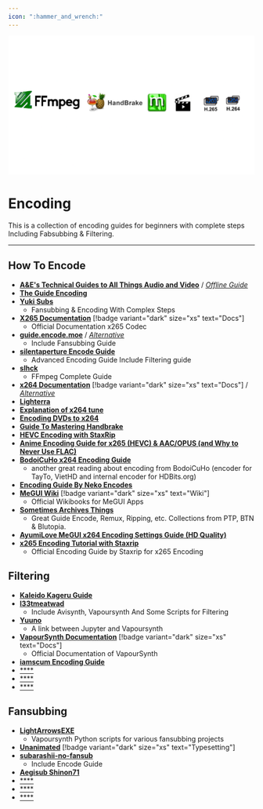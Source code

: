 ```yaml
---
icon: ":hammer_and_wrench:"
---
```


![](/static/assets/banner/encoding.png)
# Encoding

This is a collection of encoding guides for beginners with complete steps Including Fabsubbing & Filtering.
___

## How To Encode
- [**A&E's Technical Guides to All Things Audio and Video**](https://www.animemusicvideos.org/guides/avtech31/) / [*Offline Guide*](https://www.animemusicvideos.org/guides/avtech31/EADFAGLOLZ-20101010.zip)
- [**The Guide Encoding**](https://encoding-guide.neocities.org/)
- [**Yuki Subs**](https://yukisubs.wordpress.com/guides/)
    - Fansubbing & Encoding With Complex Steps
- [**X265 Documentation**](https://x265.readthedocs.io/en/master/) [!badge variant="dark" size="xs" text="Docs"]
    - Official Documentation x265 Codec
- [**guide.encode.moe**](https://guide.encode.moe/) / [*Alternative*](https://guideencodemoe-mkdocs.readthedocs.io/)
    - Include Fansubbing Guide
- [**silentaperture Encode Guide**](https://silentaperture.gitlab.io/mdbook-guide/)
    - Advanced Encoding Guide Include Filtering guide
- [**slhck**](https://slhck.info/posts/)
    - FFmpeg Complete Guide
- [**x264 Documentation**](http://www.chaneru.com/Roku/HLS/X264_Settings.htm) [!badge variant="dark" size="xs" text="Docs"] / [*Alternative*](https://encodingwissen.de/codecs/x264/referenz/)
- [**Lighterra**](https://www.lighterra.com/papers/videoencodingh264/)
- [**Explanation of x264 tune**](https://superuser.com/questions/564402/explanation-of-x264-tune)
- [**Encoding DVDs to x264**](https://github.com/Dobatymo/qshqencodingguide/blob/master/EncodingGuide.md)
- [**Guide To Mastering Handbrake**](https://www.rapidseedbox.com/blog/guide-to-mastering-handbrake)
- [**HEVC Encoding with StaxRip**](https://telegra.ph/HEVC-Encoding-with-StaxRip-Settings-for-best-compression-included-05-12)
- [**Anime Encoding Guide for x265 (HEVC) & AAC/OPUS (and Why to Never Use FLAC)**](https://kokomins.wordpress.com/2019/10/10/anime-encoding-guide-for-x265-and-why-to-never-use-flac/)
- [**BodoiCuHo x264 Encoding Guide**](https://bodoicuho.ucoz.ru/)
    - another great reading about encoding from BodoiCuHo (encoder for TayTo, VietHD and internal encoder for HDBits.org)
- [**Encoding Guide By Neko Encodes**](https://docs.google.com/document/d/1Ev_hqUnHAztvUxg4X3VFlb8W728wphg-el7K_4pPlr8/edit?pli=1)
- [**MeGUI Wiki**](https://en.wikibooks.org/wiki/MeGUI) [!badge variant="dark" size="xs" text="Wiki"]
    - Official Wikibooks for MeGUI Apps
- [**Sometimes Archives Things**](https://sometimes-archives-things.github.io/archived-things/)
    - Great Guide Encode, Remux, Ripping, etc. Collections from PTP, BTN & Blutopia.
- [**AyumiLove MeGUI x264 Encoding Settings Guide (HD Quality)**](https://ayumilove.net/ayumilove-megui-x264-encoding-settings-guide-hd-quality/)
- [**x265 Encoding Tutorial with Staxrip**](https://staxrip.github.io/x265-encoding-tutorial/#configuring-the-video-encoder)
    - Official Encoding Guide by Staxrip for x265 Encoding

## Filtering
- [**Kaleido Kageru Guide**](https://blog.kageru.moe/)
- [**l33tmeatwad**](https://www.l33tmeatwad.com/about)
    - Include Avisynth, Vapoursynth And Some Scripts for Filtering
- [**Yuuno**](https://yuuno.encode.moe/)
    - A link between Jupyter and Vapoursynth
- [**VapourSynth Documentation**](http://www.vapoursynth.com/doc/) [!badge variant="dark" size="xs" text="Docs"]
    - Official Documentation of VapourSynth  
- [**iamscum Encoding Guide**](https://iamscum.wordpress.com/_test1/)
- [****]()
- [****]()
- [****]()

## Fansubbing
- [**LightArrowsEXE**](https://github.com/LightArrowsEXE/Encoding-Projects)
    - Vapoursynth Python scripts for various fansubbing projects
- [**Unanimated**](https://unanimated.github.io/) [!badge variant="dark" size="xs" text="Typesetting"]
- [**subarashii-no-fansub**](https://subarashii-no-fansub.github.io/Subbing-Tutorial/)
    - Include Encode Guide
- [**Aegisub Shinon71**](https://aegisub.shinon71.moe/)
- [****]()
- [****]()
- [****]()